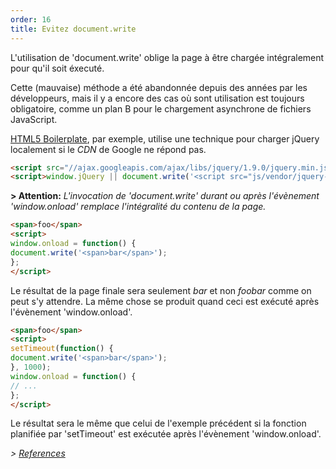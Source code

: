 ```yaml
---
order: 16
title: Evitez document.write
---
```


L'utilisation de 'document.write' oblige la page à être chargée intégralement pour qu'il soit éxecuté.

Cette (mauvaise) méthode a été abandonnée depuis des années par les développeurs, mais il y a encore des cas où sont utilisation est toujours obligatoire, comme un plan B pour le chargement asynchrone de fichiers JavaScript.

[HTML5 Boilerplate](https://github.com/h5bp/html5-boilerplate/), par exemple, utilise une technique pour charger jQuery localement si le *CDN* de Google ne répond pas.

```html
<script src="//ajax.googleapis.com/ajax/libs/jquery/1.9.0/jquery.min.js"></script>
<script>window.jQuery || document.write('<script src="js/vendor/jquery-1.9.0.min.js"><\/script>')</script>
```

**> Attention:** *L'invocation de 'document.write' durant ou après l'évènement 'window.onload' remplace l'intégralité du contenu de la page.*

```html
<span>foo</span>
<script>
window.onload = function() {
document.write('<span>bar</span>');
};
</script>
```

Le résultat de la page finale sera seulement *bar* et non *foobar* comme on peut s'y attendre. La même chose se produit quand ceci est exécuté après l'évènement 'window.onload'.

```html
<span>foo</span>
<script>
setTimeout(function() {
document.write('<span>bar</span>');
}, 1000);
window.onload = function() {
// ...
};
</script>
```

Le résultat sera le même que celui de l'exemple précédent si la fonction planifiée par 'setTimeout' est exécutée après l'évènement 'window.onload'.

*> [References](https://github.com/zenorocha/browser-diet/wiki/References#avoid-documentwrite)*